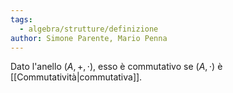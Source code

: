 ```yaml
---
tags:
  - algebra/strutture/definizione
author: Simone Parente, Mario Penna
---
```

Dato l'anello $(A, +, \cdot)$, esso è commutativo se $(A,\cdot)$ è [[Commutatività|commutativa]].